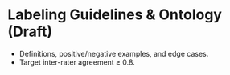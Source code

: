 # Labeling Guidelines & Ontology (Draft)

- Definitions, positive/negative examples, and edge cases.
- Target inter-rater agreement ≥ 0.8.
